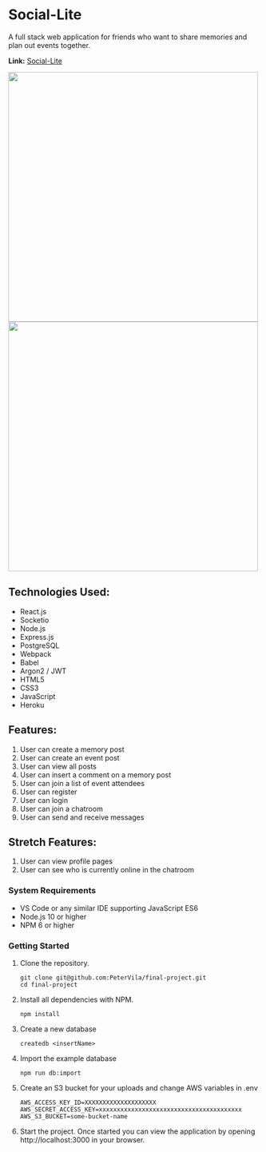 # Social-Lite

A full stack web application for friends who want to share memories and plan out events together. <br />

**Link:**
[Social-Lite](https://social-lite-lfz.herokuapp.com/)

<img src="https://user-images.githubusercontent.com/42393951/142703705-8a2bdc26-a4a5-4ffb-bf3e-ff7f6faebc33.png" width="500"/>
<img src="https://user-images.githubusercontent.com/42393951/142703708-be804cf7-aaf6-4f56-a22c-a4544dd69cc9.gif" width="500"/>

## Technologies Used: 
- React.js
- Socketio
- Node.js
- Express.js
- PostgreSQL
- Webpack
- Babel
- Argon2 / JWT
- HTML5
- CSS3
- JavaScript
- Heroku

## Features: 
1. User can create a memory post
2. User can create an event post
3. User can view all posts
4. User can insert a comment on a memory post
5. User can join a list of event attendees
6. User can register
7. User can login
8. User can join a chatroom
9. User can send and receive messages

## Stretch Features:
1. User can view profile pages
2. User can see who is currently online in the chatroom

### System Requirements

- VS Code or any similar IDE supporting JavaScript ES6
- Node.js 10 or higher
- NPM 6 or higher

### Getting Started

1. Clone the repository.

    ```shell
    git clone git@github.com:PeterVila/final-project.git
    cd final-project
    ```

2. Install all dependencies with NPM.

    ```shell
    npm install
    ```

3. Create a new database

    ```shell
    createdb <insertName>
    ```

4. Import the example database
    ```shell
    npm run db:import
    ```

5. Create an S3 bucket for your uploads and change AWS variables in .env
    ```shell
    AWS_ACCESS_KEY_ID=XXXXXXXXXXXXXXXXXXXX
    AWS_SECRET_ACCESS_KEY=xxxxxxxxxxxxxxxxxxxxxxxxxxxxxxxxxxxxxxxx
    AWS_S3_BUCKET=some-bucket-name
    ```

6. Start the project. Once started you can view the application by opening http://localhost:3000 in your browser.
